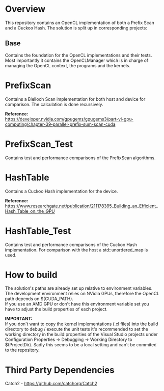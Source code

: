 
# Overview

This repository contains an OpenCL implementation of both a Prefix Scan and a Cuckoo Hash. The solution is split up in corresponding projects:

## Base

Contains the foundation for the OpenCL implementations and their tests. Most importantly it contains the OpenCLManager which is in charge of managing the OpenCL context, the programs and the kernels.

# PrefixScan

Contains a Blelloch Scan implementation for both host and device for comparison. The calculation is done recursively.

**Reference:**    
https://developer.nvidia.com/gpugems/gpugems3/part-vi-gpu-computing/chapter-39-parallel-prefix-sum-scan-cuda

# PrefixScan_Test

Contains test and performance comparisons of the PrefixScan algorithms.

# HashTable

Contains a Cuckoo Hash implementation for the device.

**Reference:**    
https://www.researchgate.net/publication/211178395_Building_an_Efficient_Hash_Table_on_the_GPU

# HashTable_Test

Contains test and performance comparisons of the Cuckoo Hash implementation. For comparison with the host a std::unordered_map is used.

# How to build

The solution's paths are already set up relative to environment variables.    
The development environment relies on NVidia GPUs, therefore the OpenCL path depends on $(CUDA_PATH).    
If you use an AMD GPU or don't have this environment variable set you have to adjust the build properties of each project.

**IMPORTANT:**    
If you don't want to copy the kernel implementations (.cl files) into the build directory to debug / execute the unit tests it's recommended to set the 
working directory in the build properties of the Visual Studio projects under Configuration Properties -> Debugging -> Working Directory to $(ProjectDir).
Sadly this seems to be a local setting and can't be commited to the repository.

# Third Party Dependencies

Catch2 - https://github.com/catchorg/Catch2
